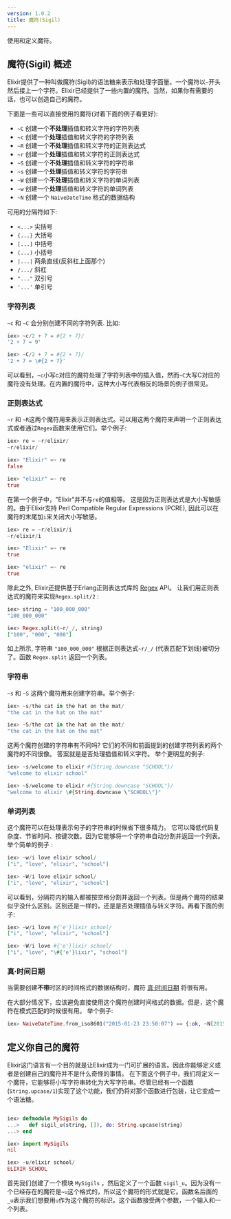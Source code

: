 ```yaml
---
version: 1.0.2
title: 魔符(Sigil)
---
```


使用和定义魔符。



## 魔符(Sigil) 概述

Elixir提供了一种叫做魔符(Sigil)的语法糖来表示和处理字面量。一个魔符以`~`开头然后接上一个字符。Elixir已经提供了一些内置的魔符。当然，如果你有需要的话，也可以创造自己的魔符。

下面是一些可以直接使用的魔符(对着下面的例子看更好):

  - `~C` 创建一个**不处理**插值和转义字符的字符列表
  - `~c` 创建一个**处理**插值和转义字符的字符列表
  - `~R` 创建一个**不处理**插值和转义字符的正则表达式
  - `~r` 创建一个**处理**插值和转义字符的正则表达式
  - `~S` 创建一个**不处理**插值和转义字符的字符串
  - `~s` 创建一个**处理**插值和转义字符的字符串
  - `~W` 创建一个**不处理**插值和转义字符的单词列表
  - `~w` 创建一个**处理**插值和转义字符的单词列表
  - `~N` 创建一个 `NaiveDateTime` 格式的数据结构

可用的分隔符如下:

  - `<...>` 尖括号
  - `{...}` 大括号
  - `[...]` 中括号
  - `(...)` 小括号
  - `|...|` 两条直线(反斜杠上面那个)
  - `/.../` 斜杠
  - `"..."` 双引号
  - `'...'` 单引号

### 字符列表

 `~c` 和 `~C` 会分别创建不同的字符列表. 比如:

```elixir
iex> ~c/2 + 7 = #{2 + 7}/
'2 + 7 = 9'

iex> ~C/2 + 7 = #{2 + 7}/
'2 + 7 = \#{2 + 7}'
```

可以看到，`~c`小写c对应的魔符处理了字符列表中的插入值，然而`~C`大写C对应的魔符没有处理。在内置的魔符中，这种大小写代表相反的场景的例子很常见。

### 正则表达式

 `~r` 和 `~R`这两个魔符用来表示正则表达式。可以用这两个魔符来声明一个正则表达式或者通过`Regex`函数来使用它们。举个例子:

```elixir
iex> re = ~r/elixir/
~r/elixir/

iex> "Elixir" =~ re
false

iex> "elixir" =~ re
true
```


在第一个例子中，"Elixir"并不与`re`的值相等。 这是因为正则表达式是大小写敏感的。由于Elixir支持 Perl Compatible Regular Expressions (PCRE), 因此可以在魔符的末尾加`i`来关闭大小写敏感。

```elixir
iex> re = ~r/elixir/i
~r/elixir/i

iex> "Elixir" =~ re
true

iex> "elixir" =~ re
true
```

除此之外, Elixir还提供基于Erlang正则表达式库的 [Regex](https://hexdocs.pm/elixir/Regex.html) API。 让我们用正则表达式的魔符来实现`Regex.split/2` :

```elixir
iex> string = "100_000_000"
"100_000_000"

iex> Regex.split(~r/_/, string)
["100", "000", "000"]
```

如上所示, 字符串 `"100_000_000"` 根据正则表达式`~r/_/` (代表匹配下划线)被切分了。函数 `Regex.split` 返回一个列表。

### 字符串

 `~s` 和 `~S` 这两个魔符用来创建字符串。举个例子:

```elixir
iex> ~s/the cat in the hat on the mat/
"the cat in the hat on the mat"

iex> ~S/the cat in the hat on the mat/
"the cat in the hat on the mat"
```

这两个魔符创建的字符串有不同吗? 它们的不同和前面提到的创建字符列表的两个魔符的不同很像。 答案就是是否处理插值和转义字符。 举个更明显的例子:

```elixir
iex> ~s/welcome to elixir #{String.downcase "SCHOOL"}/
"welcome to elixir school"

iex> ~S/welcome to elixir #{String.downcase "SCHOOL"}/
"welcome to elixir \#{String.downcase \"SCHOOL\"}"
```
### 单词列表

这个魔符可以在处理表示句子的字符串的时候省下很多精力。 它可以降低代码复杂度、节省时间、按键次数。因为它能够将一个字符串自动分割并返回一个列表。举个简单的例子 :

```elixir
iex> ~w/i love elixir school/
["i", "love", "elixir", "school"]

iex> ~W/i love elixir school/
["i", "love", "elixir", "school"]
```

可以看到，分隔符内的输入都被按空格分割并返回一个列表。但是两个魔符的结果似乎没什么区别。区别还是一样的，还是是否处理插值与转义字符。再看下面的例子:

```elixir
iex> ~w/i love #{'e'}lixir school/
["i", "love", "elixir", "school"]

iex> ~W/i love #{'e'}lixir school/
["i", "love", "\#{'e'}lixir", "school"]
```

### 真·时间日期

当需要创建**不带**时区的时间格式的数据结构时，魔符 [真·时间日期](https://hexdocs.pm/elixir/NaiveDateTime.html) 将很有用。 

在大部分情况下，应该避免直接使用这个魔符创建时间格式的数据。但是，这个魔符在模式匹配的时候很有用。 举个例子:

```elixir
iex> NaiveDateTime.from_iso8601("2015-01-23 23:50:07") == {:ok, ~N[2015-01-23 23:50:07]}
```

## 定义你自己的魔符

Elixir这门语言有一个目的就是让Elixir成为一门可扩展的语言。因此你能够定义或者是创建自己的魔符并不是什么奇怪的事情。 在下面这个例子中，我们将定义一个魔符，它能够将小写字符串转化为大写字符串。尽管已经有一个函数 (`String.upcase/1`)实现了这个功能，我们仍将对那个函数进行包装，让它变成一个语法糖。

```elixir

iex> defmodule MySigils do
...>   def sigil_u(string, []), do: String.upcase(string)
...> end

iex> import MySigils
nil

iex> ~u/elixir school/
ELIXIR SCHOOL
```

首先我们创建了一个模块 `MySigils` ，然后定义了一个函数 `sigil_u`。因为没有一个已经存在的魔符是`~u`这个格式的，所以这个魔符的形式就是它。函数名后面的`_u`表示我们想要用`u`作为这个魔符的标识。这个函数接受两个参数，一个输入和一个列表。
